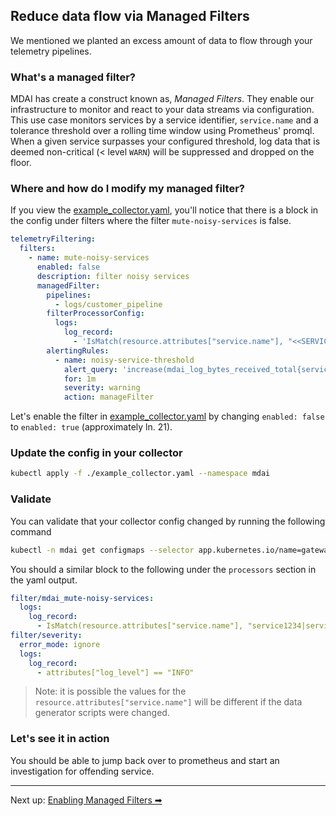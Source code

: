 ## Reduce data flow via Managed Filters

We mentioned we planted an excess amount of data to flow through your telemetry pipelines. 

### What's a managed filter?

MDAI has create a construct known as, *Managed Filters*. They enable our infrastructure to monitor and react to your data streams via configuration. This use case monitors services by a service identifier, `service.name` and a tolerance threshold over a rolling time window using Prometheus' promql. When a given service surpasses your configured threshold, log data that is deemed non-critical (< level `WARN`) will be suppressed and dropped on the floor. 

### Where and how do I modify my managed filter?

If you view the [example_collector.yaml](../../example_collector.yaml), you'll notice that there is a block in the config under filters where the filter `mute-noisy-services` is false. 

```yaml
telemetryFiltering:
  filters:
    - name: mute-noisy-services
      enabled: false
      description: filter noisy services
      managedFilter:
        pipelines:
          - logs/customer_pipeline
        filterProcessorConfig:
          logs:
            log_record:
              - 'IsMatch(resource.attributes["service.name"], "<<SERVICE_LIST>>") and attributes["log_level"] == "INFO"'
        alertingRules:
          - name: noisy-service-threshold
            alert_query: 'increase(mdai_log_bytes_received_total{service_name!=""}[6m]) > 5 * 1024 * 1024'
            for: 1m
            severity: warning
            action: manageFilter
```

Let's enable the filter in [example_collector.yaml](../../example_collector.yaml) by changing `enabled: false` to `enabled: true` (approximately ln. 21).


### Update the config in your collector

```sh
kubectl apply -f ./example_collector.yaml --namespace mdai
```

### Validate

You can validate that your collector config changed by running the following command

```sh
kubectl -n mdai get configmaps --selector app.kubernetes.io/name=gateway-collector -o yaml
```

You should a similar block to the following under the `processors` section in the yaml output.

```yaml
filter/mdai_mute-noisy-services:
  logs:
    log_record:
      - IsMatch(resource.attributes["service.name"], "service1234|service4321") and attributes["log_level"] == "INFO"
filter/severity:
  error_mode: ignore
  logs:
    log_record:
      - attributes["log_level"] == "INFO"
```

>Note: it is possible the values for the `resource.attributes["service.name"]` will be different if the data generator scripts were changed.

### Let's see it in action

You should be able to jump back over to prometheus and start an investigation for offending service. 

---- 

Next up: [Enabling Managed Filters ➡](./investigate_alerts.md)



